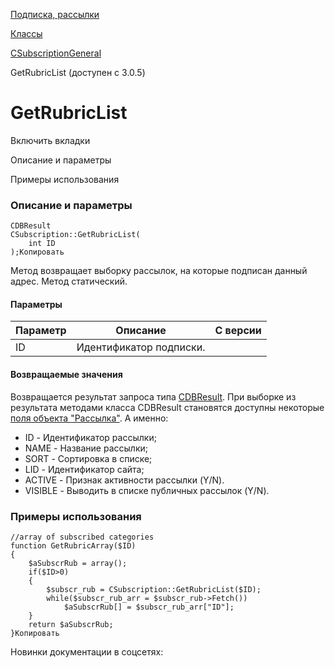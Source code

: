 [Подписка, рассылки](/api_help/subscribe/index.php)

[Классы](/api_help/subscribe/classes/index.php)

[CSubscriptionGeneral](/api_help/subscribe/classes/csubscriptiongeneral/index.php)

GetRubricList (доступен с 3.0.5)

GetRubricList
=============

Включить вкладки

Описание и параметры

Примеры использования

### Описание и параметры

```
CDBResult
CSubscription::GetRubricList(
	int ID
);Копировать
```

Метод возвращает выборку рассылок, на которые подписан данный адрес. Метод статический.

#### Параметры

| Параметр | Описание | C версии |
| --- | --- | --- |
| ID | Идентификатор подписки. |  |

#### Возвращаемые значения

Возвращается результат запроса типа [CDBResult](/api_help/main/reference/cdbresult/index.php). При выборке из результата методами класса CDBResult становятся доступны некоторые [поля объекта "Рассылка"](../crubric/crubric.fields.php). А именно:

* ID - Идентификатор рассылки;
* NAME - Название рассылки;
* SORT - Сортировка в списке;
* LID - Идентификатор сайта;
* ACTIVE - Признак активности рассылки (Y/N).
* VISIBLE - Выводить в списке публичных рассылок (Y/N).

### Примеры использования

```
//array of subscribed categories
function GetRubricArray($ID)
{
	$aSubscrRub = array();
	if($ID>0)
	{
		$subscr_rub = CSubscription::GetRubricList($ID);
		while($subscr_rub_arr = $subscr_rub->Fetch())
			$aSubscrRub[] = $subscr_rub_arr["ID"];
	}
	return $aSubscrRub;
}Копировать
```

Новинки документации в соцсетях: